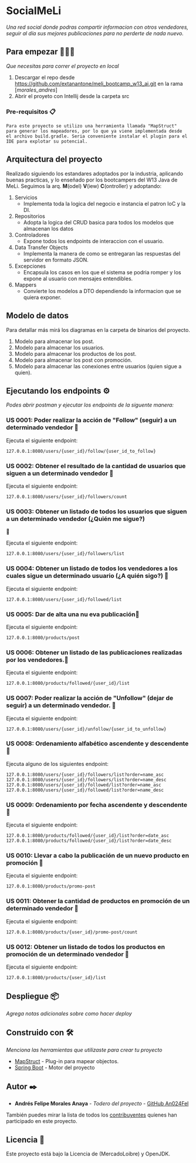 # SocialMeLi

_Una red social donde podras compartir informacion con otros vendedores, seguir al día sus mejores publicaciones para no perderte de nada nuevo._

## Para empezar 👨🏼‍💻

_Que necesitas para correr el proyecto en local_

1. Descargar el repo desde https://github.com/extanantone/meli_bootcamp_w13_ai.git en la rama [_morales_andres_]
2. Abrir el proyeto con Intellij desde la carpeta src

### Pre-requisitos 📋

```
Para este proyecto se utilizo una herramienta llamada "MapStruct" 
para generar los mapeadores, por lo que ya viene implementada desde
el archivo build.gradle. Seria conveniente instalar el plugin para el
IDE para explotar su potencial.
```

## Arquitectura del proyecto

Realizado siguiendo los estandares adoptados por la industria, aplicando buenas practicas, y lo enseñado por los bootcampers
del W13 Java de MeLi. Seguimos la arq. **M**(odel) **V**(iew) **C**(ontroller) y adoptando:

1. Servicios
    + Implementa toda la logica del negocio e instancia el patron IoC y la DI.
2. Repositorios
    + Adopta la logica del CRUD basica para todos los modelos que almacenan los datos
3. Controladores
    + Expone todos los endpoints de interaccion con el usuario.
4. Data Transfer Objects
    + Implementa la manera de como se entregaran las respuestas del servidor en formato JSON.
5. Excepciones
    + Encapsula los casos en los que el sistema se podria romper y los expone al usuario con mensajes entendibles.
6. Mappers
    + Convierte los modelos a DTO dependiendo la informacion que se quiera exponer.
    
## Modelo de datos

Para detallar más mirá los diagramas en la carpeta de binarios del proyecto.
1. Modelo para almacenar los post.
2. Modelo para almacenar los usuarios.
3. Modelo para almacenar los productos de los post.
4. Modelo para almacenar los post con promoción.
5. Modelo para almacenar las conexiones entre usuarios (quien sigue a quien).

## Ejecutando los endpoints ⚙️

_Podes abrir postman y ejecutar los endpoints de la siguente manera:_

### US 0001: Poder realizar la acción de "Follow" (seguir) a un determinado vendedor 🔩

Ejecuta el siguiente endpoint:

```
127.0.0.1:8080/users/{user_id}/follow/{user_id_to_follow}
```

### US 0002: Obtener el resultado de la cantidad de usuarios que siguen a un determinado vendedor 🔩

Ejecuta el siguiente endpoint:

```
127.0.0.1:8080/users/{user_id}/followers/count
```

### US 0003: Obtener un listado de todos los usuarios que siguen a un determinado vendedor (¿Quién me sigue?)
🔩

Ejecuta el siguiente endpoint:

```
127.0.0.1:8080/users/{user_id}/followers/list
```

### US 0004: Obtener un listado de todos los vendedores a los cuales sigue un determinado usuario (¿A quién sigo?) 🔩

Ejecuta el siguiente endpoint:

```
127.0.0.1:8080/users/{user_id}/followed/list
```

### US 0005: Dar de alta una nu eva publicación🔩

Ejecuta el siguiente endpoint:

```
127.0.0.1:8080/products/post
```

### US 0006: Obtener un listado de las publicaciones realizadas por los vendedores.🔩

Ejecuta el siguiente endpoint:

```
127.0.0.1:8080/products/followed/{user_id}/list
```

### US 0007: Poder realizar la acción de "Unfollow" (dejar de seguir) a un determinado vendedor. 🔩

Ejecuta el siguiente endpoint:

```
127.0.0.1:8080/users/{user_id}/unfollow/{user_id_to_unfollow}
```

### US 0008: Ordenamiento alfabético ascendente y descendente 🔩

Ejecuta alguno de los siguientes endpoint:

```
127.0.0.1:8080/users/{user_id}/followers/list?order=name_asc
127.0.0.1:8080/users/{user_id}/followers/list?order=name_desc
127.0.0.1:8080/users/{user_id}/followed/list?order=name_asc
127.0.0.1:8080/users/{user_id}/followed/list?order=name_desc

```

### US 0009: Ordenamiento por fecha ascendente y descendente 🔩

Ejecuta el siguiente endpoint:

```
127.0.0.1:8080/products/followed/{user_id}/list?order=date_asc
127.0.0.1:8080/products/followed/{user_id}/list?order=date_desc

```

### US 0010: Llevar a cabo la publicación de un nuevo producto en promoción 🔩

Ejecuta el siguiente endpoint:

```
127.0.0.1:8080/products/promo-post
```

### US 0011: Obtener la cantidad de productos en promoción de un determinado vendedor 🔩

Ejecuta el siguiente endpoint:

```
127.0.0.1:8080/products/{user_id}/promo-post/count
```

### US 0012: Obtener un listado de todos los productos en promoción de un determinado vendedor 🔩

Ejecuta el siguiente endpoint:

```
127.0.0.1:8080/products/{user_id}/list
```

## Despliegue 📦

_Agrega notas adicionales sobre como hacer deploy_

## Construido con 🛠️

_Menciona las herramientas que utilizaste para crear tu proyecto_

* [MapStruct](http://www.mapstruct.org/) - Plug-in para mapear objectos.
* [Spring Boot](https://start.spring.io/) - Motor del proyecto

## Autor ✒️

* **Andrés Felipe Morales Anaya** - *Todero del proyecto* - [GitHub An024Fel](https://github.com/an024fel)

También puedes mirar la lista de todos los [contribuyentes](https://github.com/your/project/contributors) quíenes han participado en este proyecto.

## Licencia 📄

Este proyecto está bajo la Licencia de (MercadoLoibre) y OpenJDK.
